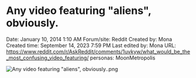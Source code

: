 # Any video featuring "aliens", obviously.

Date: January 10, 2014 1:10 AM
Forum/site: Reddit
Created by: Mona
Created time: September 14, 2023 7:59 PM
Last edited by: Mona
URL: https://www.reddit.com/r/AskReddit/comments/1uvkyw/what_would_be_the_most_confusing_video_featuring/
personas: MoonMetropolis

![Any video featuring "aliens", obviously..png](Any%20video%20featuring%20aliens%20,%20obviously%2060f297a733844d559bd1ca6c9b1f888c/Any_video_featuring_aliens_obviously..png)